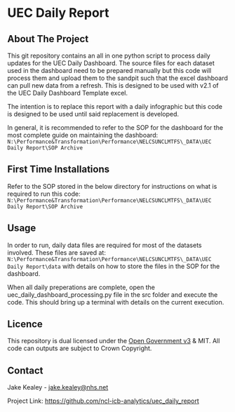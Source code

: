 # UEC Daily Report

<!-- ABOUT THE PROJECT -->
## About The Project

This git repository contains an all in one python script to process daily updates for the UEC Daily Dashboard. The source files for each dataset used in the dashboard need to be prepared manually but this code will process them and upload them to the sandpit such that the excel dashboard can pull new data from a refresh. This is designed to be used with v2.1 of the UEC Daily Dashboard Template excel.

The intention is to replace this report with a daily infographic but this code is designed to be used until said replacement is developed.

In general, it is recommended to refer to the SOP for the dashboard for the most complete guide on maintaining the dashboard:
`N:\Performance&Transformation\Performance\NELCSUNCLMTFS\_DATA\UEC Daily Report\SOP Archive`

## First Time Installations

Refer to the SOP stored in the below directory for instructions on what is required to run this code:
`N:\Performance&Transformation\Performance\NELCSUNCLMTFS\_DATA\UEC Daily Report\SOP Archive`

## Usage

In order to run, daily data files are required for most of the datasets involved. These files are saved at:
`N:\Performance&Transformation\Performance\NELCSUNCLMTFS\_DATA\UEC Daily Report\data`
with details on how to store the files in the SOP for the dashboard.

When all daily preperations are complete, open the uec_daily_dashboard_processing.py file in the src folder and execute the code. This should bring up a terminal with details on the current execution.

## Licence
This repository is dual licensed under the [Open Government v3]([https://www.nationalarchives.gov.uk/doc/open-government-licence/version/3/) & MIT. All code can outputs are subject to Crown Copyright.

## Contact
Jake Kealey - jake.kealey@nhs.net

Project Link: https://github.com/ncl-icb-analytics/uec_daily_report
